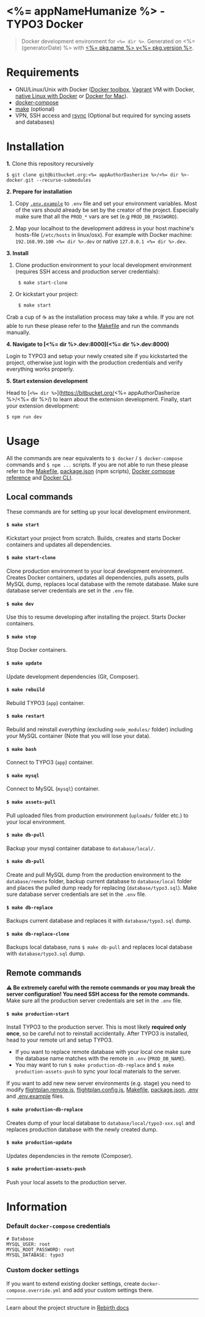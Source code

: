 # <%= appNameHumanize %> - TYPO3 Docker

> Docker development environment for `<%= dir %>`. Generated on <%= (generatorDate) %> with [<%= pkg.name %> v<%= pkg.version %>](<%= (generatorRepository) %>).

# Requirements

* GNU/Linux/Unix with Docker ([Docker toolbox](https://www.docker.com/products/docker-toolbox), [Vagrant](https://www.vagrantup.com/downloads.html) VM with Docker, [native Linux with Docker](http://docs.docker.com/linux/step_one/) or [Docker for Mac](https://docs.docker.com/docker-for-mac/)).
* [docker-compose](https://github.com/docker/compose)
* [make](https://www.gnu.org/software/make/manual/make.html) (optional)
* VPN, SSH access and [rsync](https://linux.die.net/man/1/rsync) (Optional but required for syncing assets and databases)

# Installation 

**1.** Clone this repository recursively

```
$ git clone git@bitbucket.org:<%= appAuthorDasherize %>/<%= dir %>-docker.git --recurse-submodules
```

**2. Prepare for installation** 

1.  Copy [`.env.example`](.env.example) to `.env` file and set your environment variables. Most of the vars should already be set by the creator of the project. Especially make sure that all the `PROD_*` vars are set (e.g `PROD_DB_PASSWORD`). 

2. Map your localhost to the development address in your host machine's hosts-file (`/etc/hosts` in linux/osx). For example with Docker machine: `192.168.99.100 <%= dir %>.dev` or native `127.0.0.1 <%= dir %>.dev`.

**3. Install**

1. Clone production environment to your local development environment (requires SSH access and production server credentials):

        $ make start-clone


2. Or kickstart your project:

        $ make start

Crab a cup of :coffee: as the installation process may take a while. If you are not able to run these please refer to the [Makefile](Makefile) and run the commands manually.

**4. Navigate to [<%= dir %>.dev:8000](<%= dir %>.dev:8000)**

Login to TYPO3 and setup your newly created site if you kickstarted the project, otherwise just login with the production credentials and verify everything works properly. 

**5. Start extension development**

Head to [`<%= dir %>`](https://bitbucket.org/<%= appAuthorDasherize %>/<%= dir %>/) to learn about the extension development. Finally, start your extension development: 

```
$ npm run dev
```

# Usage

All the commands are near equivalents to `$ docker` / `$ docker-compose` commands and `$ npm ...` scripts. If you are not able to run these please refer to the [Makefile](Makefile), [package.json](package.json) (npm scripts), [Docker compose reference](https://docs.docker.com/compose/reference) and [Docker CLI](https://docs.docker.com/engine/reference/commandline/). 

## Local commands

These commands are for setting up your local development environment.

#### `$ make start`

Kickstart your project from scratch. Builds, creates and starts Docker containers and updates all dependencies. 

#### `$ make start-clone`

Clone production environment to your local development environment. Creates Docker containers, updates all dependencies, pulls assets, pulls MySQL dump, replaces local database with the remote database. Make sure database server credentials are set in the `.env` file.

#### `$ make dev`

Use this to resume developing after installing the project. Starts Docker containers.

#### `$ make stop`

Stop Docker containers.

#### `$ make update`

Update development dependencies (Git, Composer).

#### `$ make rebuild`

Rebuild TYPO3 (`app`) container.

#### `$ make restart`

Rebuild and reinstall _everything_ (excluding `node_modules/` folder) including your MySQL container (Note that you will lose your data).

#### `$ make bash`

Connect to TYPO3 (`app`) container.

#### `$ make mysql`

Connect to MySQL (`mysql`) container.

#### `$ make assets-pull`

Pull uploaded files from production environment (`uploads/`  folder etc.) to your local environment.

#### `$ make db-pull`

Backup your mysql container database to `database/local/`.

#### `$ make db-pull`

Create and pull MySQL dump from the production environment to the `database/remote` folder, backup current database to  `database/local` folder and places the pulled dump ready for replacing (`database/typo3.sql`). Make sure database server credentials are set in the `.env` file.

#### `$ make db-replace`

Backups current database and replaces it with `database/typo3.sql` dump. 

#### `$ make db-replace-clone`

Backups local database, runs `$ make db-pull` and replaces local database with `database/typo3.sql` dump.

## Remote commands

**:warning: Be extremely careful with the remote commands or you may break the server configuration! You need SSH access for the remote commands.** Make sure all the production server credentials are set in the `.env` file.

#### `$ make production-start`

Install TYPO3 to the production server. This is most likely **required only once**, so be careful not to reinstall accidentally. After TYPO3 is installed, head to your remote url and setup TYPO3.

* If you want to replace remote database with your local one make sure the database name matches with the remote in `.env` (`PROD_DB_NAME`).
* You may want to run `$ make production-db-replace` and `$ make production-assets-push` to sync your local materials to the server.

If you want to add new new server environments (e.g. stage) you need to modify [flightplan.remote.js](flightplan.remote.js), [flightplan.config.js](flightplan.config.js), [Makefile](Makefile), [package.json](package.json), [.env](.env) and [.env.example](.env.example) files. 

#### `$ make production-db-replace`

Creates dump of your local database to `database/local/typo3-xxx.sql` and replaces production database with the newly created dump. 

#### `$ make production-update`

Updates dependencies in the remote (Composer).

#### `$ make production-assets-push`

Push your local assets to the production server.


# Information

### Default `docker-compose` credentials

```
# Database
MYSQL_USER: root
MYSQL_ROOT_PASSWORD: root
MYSQL_DATABASE: typo3
```

### Custom docker settings

If you want to extend existing docker settings, create `docker-compose.override.yml` and add your custom settings there. 

---

Learn about the project structure in [Rebirth docs](https://github.com/joonasy/generator-rebirth/tree/master/docs)
